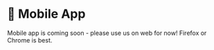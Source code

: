 # 📳 Mobile App

Mobile app is coming soon - please use us on web for now! Firefox or Chrome is best.&#x20;
